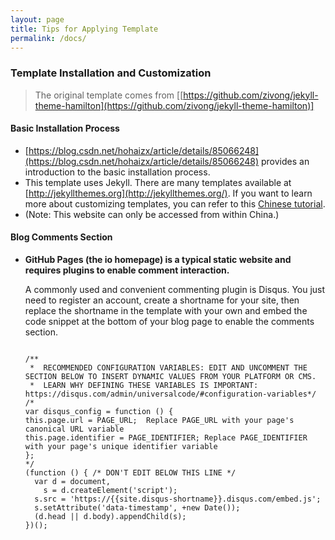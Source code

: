 ```yaml
---
layout: page
title: Tips for Applying Template
permalink: /docs/
---
```


### Template Installation and Customization

> The original template comes from \[[https://github.com/zivong/jekyll-theme-hamilton](https://github.com/zivong/jekyll-theme-hamilton)]

#### Basic Installation Process

* [https://blog.csdn.net/hohaizx/article/details/85066248](https://blog.csdn.net/hohaizx/article/details/85066248) provides an introduction to the basic installation process.
* This template uses Jekyll. There are many templates available at [http://jekyllthemes.org](http://jekyllthemes.org/). If you want to learn more about customizing templates, you can refer to this [Chinese tutorial](https://www.wenjiangs.com/doc/jekyll-home).
* (Note: This website can only be accessed from within China.)

#### Blog Comments Section

* **GitHub Pages (the io homepage) is a typical static website and requires plugins to enable comment interaction.**

  A commonly used and convenient commenting plugin is Disqus. You just need to register an account, create a shortname for your site, then replace the shortname in the template with your own and embed the code snippet at the bottom of your blog page to enable the comments section.


  <pre><code>
  /**
   *  RECOMMENDED CONFIGURATION VARIABLES: EDIT AND UNCOMMENT THE SECTION BELOW TO INSERT DYNAMIC VALUES FROM YOUR PLATFORM OR CMS.
   *  LEARN WHY DEFINING THESE VARIABLES IS IMPORTANT: https://disqus.com/admin/universalcode/#configuration-variables*/
  /*
  var disqus_config = function () {
  this.page.url = PAGE_URL;  Replace PAGE_URL with your page's canonical URL variable
  this.page.identifier = PAGE_IDENTIFIER; Replace PAGE_IDENTIFIER with your page's unique identifier variable
  };
  */
  (function () { /* DON'T EDIT BELOW THIS LINE */
    var d = document,
      s = d.createElement('script');
    s.src = 'https://{{site.disqus-shortname}}.disqus.com/embed.js';
    s.setAttribute('data-timestamp', +new Date());
    (d.head || d.body).appendChild(s);
  })();
  </code></pre>


